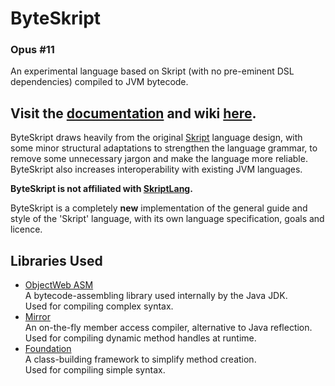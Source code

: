 # ByteSkript

### Opus #11

An experimental language based on Skript (with no pre-eminent DSL dependencies) compiled to JVM bytecode.

## Visit the [documentation](https://moderocky.gitbook.io/byteskript/) and wiki [here](https://moderocky.gitbook.io/byteskript/).

ByteSkript draws heavily from the original [Skript](https://github.com/SkriptLang/Skript/) language design, with some
minor structural adaptations to strengthen the language grammar, to remove some unnecessary jargon and make the language
more reliable. ByteSkript also increases interoperability with existing JVM languages.

**ByteSkript is not affiliated with [SkriptLang](https://github.com/SkriptLang/Skript/).**

ByteSkript is a completely **new** implementation of the general guide and style of the 'Skript' language, with its own
language specification, goals and licence.

## Libraries Used

* [ObjectWeb ASM](https://asm.ow2.io) \
  A bytecode-assembling library used internally by the Java JDK.\
  Used for compiling complex syntax.
* [Mirror](https://github.com/Moderocky/Mirror) \
  An on-the-fly member access compiler, alternative to Java reflection.\
  Used for compiling dynamic method handles at runtime.
* [Foundation](https://github.com/Moderocky/Foundation) \
  A class-building framework to simplify method creation.\
  Used for compiling simple syntax.
